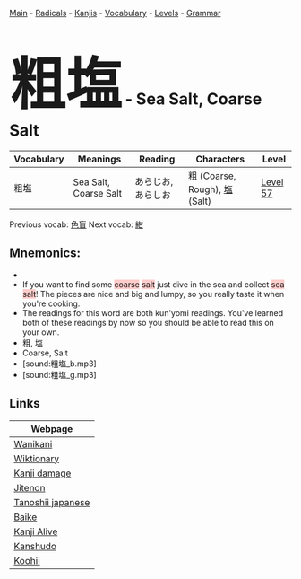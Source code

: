 <style> bigfont {font-size: 100px}</style>
[Main](../README.md) -
[Radicals](../radicals.md) -
[Kanjis](../kanjis.md) -
[Vocabulary](../vocabulary.md) -
[Levels](../levels.md) -
[Grammar](../grammar.md)
# <bigfont> 粗塩</bigfont> - Sea Salt, Coarse Salt 

| Vocabulary | Meanings | Reading | Characters | Level |
| --- | --- | --- | --- | --- |
| 粗塩 | Sea Salt, Coarse Salt | あらじお, あらしお |  [粗](../kanjis/粗.md) (Coarse, Rough), [塩](../kanjis/塩.md) (Salt) | [Level 57](../levels/wk_level57.md) |

Previous vocab: [色盲](色盲.md) Next vocab: [紺](紺.md) 

## Mnemonics:

* 
* If you want to find some <span style="background-color:#ffcccb"> coarse</span> <span style="background-color:#ffcccb"> salt</span> just dive in the sea and collect <span style="background-color:#ffcccb"> sea salt</span>! The pieces are nice and big and lumpy, so you really taste it when you're cooking.
* The readings for this word are both kun'yomi readings. You've learned both of these readings by now so you should be able to read this on your own.
* 粗, 塩
* Coarse, Salt
* [sound:粗塩_b.mp3]
* [sound:粗塩_g.mp3]


## Links 

| Webpage |
| --- |
| [Wanikani          ](https://www.wanikani.com/kanji/粗塩) |
| [Wiktionary        ](https://en.wiktionary.org/wiki/粗塩) |
| [Kanji damage      ](http://www.kanjidamage.com/kanji/search?utf8=✓&q=粗塩) |
| [Jitenon           ](https://jitenon.com/kanji/粗塩) |
| [Tanoshii japanese ](https://www.tanoshiijapanese.com/dictionary/kanji.cfm?k=粗塩) |
| [Baike             ](https://baike.baidu.com/item/粗塩) |
| [Kanji Alive       ](https://app.kanjialive.com/粗塩) |
| [Kanshudo          ](https://www.kanshudo.com/searchmn?q=粗塩) |
| [Koohii            ](https://kanji.koohii.com/study/kanji/粗塩) |

